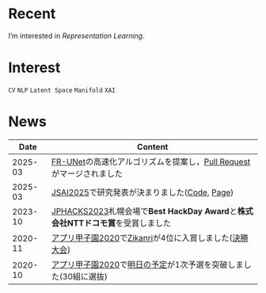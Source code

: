 # Recent
I’m interested in *Representation Learning*.
# Interest
`CV` `NLP` `Latent Space` `Manifold` `XAI`

# News
| Date       | Content |
|------------|------|
| 2025-03    | [FR-UNet](https://github.com/lseventeen/FR-UNet)の高速化アルゴリズムを提案し，[Pull Request](https://github.com/lseventeen/FR-UNet/pull/20)がマージされました |
| 2025-03    | [JSAI2025](https://www.ai-gakkai.or.jp/jsai2025/)で研究発表が決まりました([Code](https://github.com/thoth000/Shape-Aware-Refinement), [Page](https://confit.atlas.jp/guide/event/jsai2025/subject/2Win5-63/advanced)) |
| 2023-10    | [JPHACKS2023](https://jphacks.com/)札幌会場で**Best HackDay Award**と**株式会社NTTドコモ賞**を受賞しました |
| 2020-11    | [アプリ甲子園2020](https://applikoshien.jp/)で[Zikanri](https://github.com/thoth000/zikanri)が4位に入賞しました([決勝大会](https://www.youtube.com/watch?v=pTxhEE4_Fqw)) |
| 2020-10    | [アプリ甲子園2020](https://applikoshien.jp/)で[明日の予定](https://github.com/thoth000/tomorrow_plan)が1次予選を突破しました(30組に選抜) |
